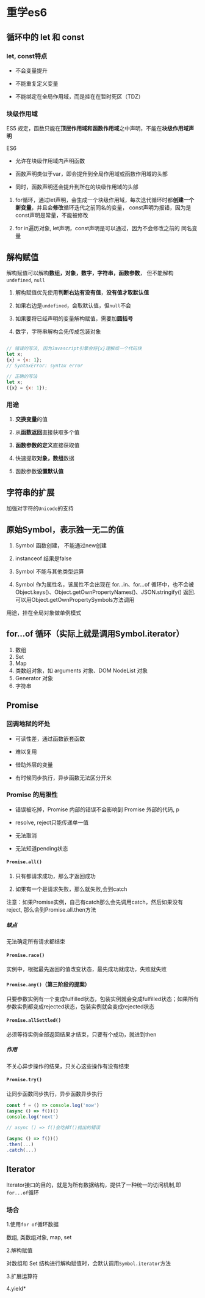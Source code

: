 # 重学es6

## 循环中的 let 和 const

### let, const特点

* 不会变量提升

* 不能重复定义变量

* 不能绑定在全局作用域，而是挂在在暂时死区（TDZ）

### 块级作用域

ES5 规定，函数只能在**顶层作用域和函数作用域**之中声明，不能在**块级作用域声明**

ES6

* 允许在块级作用域内声明函数

* 函数声明类似于var，即会提升到全局作用域或函数作用域的头部

* 同时，函数声明还会提升到所在的块级作用域的头部

1. for循环，通过let声明，会生成一个块级作用域，每次迭代循环时都**创建一个新变量**，并且会**修改**循环迭代之前同名的变量， const声明为报错，因为是const声明是常量，不能被修改

2. for in遍历对象, let声明，const声明是可以通过，因为不会修改之前的
同名变量

## 解构赋值

解构赋值可以解构**数组，对象，数字，字符串，函数参数**， 但不能解构`undefined`, `null`

1. 解构赋值优先使用**判断右边有没有值**，**没有值才取默认值**

2. 如果右边是`undefined`，会取默认值，但`null`不会

3. 如果要将已经声明的变量解构赋值，需要加**圆括号**

4. 数字，字符串解构会先传成包装对象

```js

// 错误的写法, 因为Javascript引擎会将{x}理解成一个代码块
let x;
{x} = {x: 1};
// SyntaxError: syntax error

// 正确的写法
let x;
({x} = {x: 1});

```

### 用途

1. **交换变量**的值

2. 从**函数返回**直接获取多个值

3. **函数参数的定义**直接获取值

4. 快速提取**对象，数组**数据

5. 函数参数**设置默认值**

## 字符串的扩展

加强对字符的`Unicode`的支持

## 原始Symbol，表示独一无二的值

1. Symbol 函数创建， 不能通过new创建

2. instanceof 结果是false

3. Symbol 不能与其他类型运算

4. Symbol 作为属性名，该属性不会出现在 for...in、for...of 循环中，也不会被 Object.keys()、Object.getOwnPropertyNames()、JSON.stringify() 返回. 可以用Object.getOwnPropertySymbols方法调用

用途，挂在全局对象做单例模式

## for...of 循环（实际上就是调用Symbol.iterator）

1. 数组
2. Set
3. Map
4. 类数组对象，如 arguments 对象、DOM NodeList 对象
5. Generator 对象
6. 字符串

## Promise

### 回调地狱的坏处

* 可读性差，通过函数嵌套函数

* 难以复用

* 借助外层的变量

* 有时候同步执行，异步函数无法区分开来

### Promise 的局限性

* 错误被吃掉，Promise 内部的错误不会影响到 Promise 外部的代码, p

* resolve, reject只能传递单一值

* 无法取消

* 无法知道pending状态

#### `Promise.all()`

1. 只有都请求成功，那么才返回成功

2. 如果有一个是请求失败，那么就失败,会到catch

注意：如果Promise实例，自己有catch那么会先调用catch，然后如果没有reject, 那么会到Promise.all.then方法

##### 缺点

无法确定所有请求都结束

#### `Promise.race()`

实例中，根据最先返回的值改变状态，最先成功就成功，失败就失败

#### `Promise.any()`（第三阶段的提案）

只要参数实例有一个变成fulfilled状态，包装实例就会变成fulfilled状态；如果所有参数实例都变成rejected状态，包装实例就会变成rejected状态

#### `Promise.allSettled()`

必须等待实例全部返回结果才结束，只要有个成功，就进到then

##### 作用

不关心异步操作的结果，只关心这些操作有没有结束

#### `Promise.try()`

让同步函数同步执行，异步函数异步执行

```js
const f = () => console.log('now')
(async () => f())()
console.log('next')

// async () => f()会吃掉f()抛出的错误

(async () => f())()
.then(...)
.catch(...)
```

## Iterator

Iterator接口的目的，就是为所有数据结构，提供了一种统一的访问机制,即`for...of`循环

### 场合

1.使用`for of`循环数据

数组, 类数组对象, map, set

2.解构赋值

对数组和 Set 结构进行解构赋值时，会默认调用`Symbol.iterator`方法

3.扩展运算符

4.yield*
